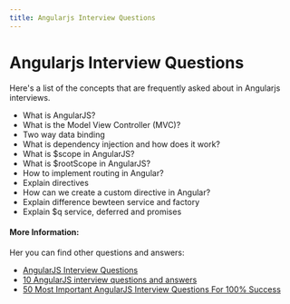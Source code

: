 ```yaml
---
title: Angularjs Interview Questions
---
```

# Angularjs Interview Questions

Here's a list of the concepts that are frequently asked about in Angularjs interviews.

* What is AngularJS?
* What is the Model View Controller (MVC)?
* Two way data binding
* What is dependency injection and how does it work?
* What is $scope in AngularJS?
* What is $rootScope in AngularJS?
* How to implement routing in Angular?
* Explain directives
* How can we create a custom directive in Angular?
* Explain difference bewteen service and factory
* Explain $q service, deferred and promises


#### More Information:

Her you can find other questions and answers:

* [AngularJS Interview Questions](https://www.tutorialspoint.com/angularjs/angularjs_interview_questions.htm)
* [10 AngularJS interview questions and answers](https://www.upwork.com/i/interview-questions/angularjs/)
* [50 Most Important AngularJS Interview Questions For 100% Success](http://www.techbeamers.com/latest-angularjs-interview-questions-answers/)
